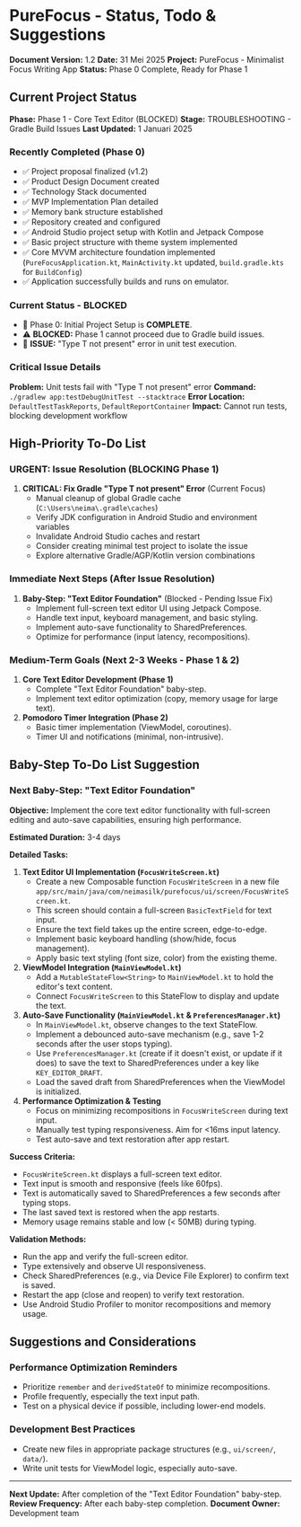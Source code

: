 # PureFocus - Status, Todo & Suggestions

**Document Version:** 1.2
**Date:** 31 Mei 2025
**Project:** PureFocus - Minimalist Focus Writing App
**Status:** Phase 0 Complete, Ready for Phase 1

## Current Project Status

**Phase:** Phase 1 - Core Text Editor (BLOCKED)
**Stage:** TROUBLESHOOTING - Gradle Build Issues
**Last Updated:** 1 Januari 2025

### Recently Completed (Phase 0)
- ✅ Project proposal finalized (v1.2)
- ✅ Product Design Document created
- ✅ Technology Stack documented
- ✅ MVP Implementation Plan detailed
- ✅ Memory bank structure established
- ✅ Repository created and configured
- ✅ Android Studio project setup with Kotlin and Jetpack Compose
- ✅ Basic project structure with theme system implemented
- ✅ Core MVVM architecture foundation implemented (`PureFocusApplication.kt`, `MainActivity.kt` updated, `build.gradle.kts` for `BuildConfig`)
- ✅ Application successfully builds and runs on emulator.

### Current Status - BLOCKED
- 🎉 Phase 0: Initial Project Setup is **COMPLETE**.
- ⚠️ **BLOCKED:** Phase 1 cannot proceed due to Gradle build issues.
- 🔧 **ISSUE:** "Type T not present" error in unit test execution.

### Critical Issue Details
**Problem:** Unit tests fail with "Type T not present" error
**Command:** `./gradlew app:testDebugUnitTest --stacktrace`
**Error Location:** `DefaultTestTaskReports`, `DefaultReportContainer`
**Impact:** Cannot run tests, blocking development workflow

## High-Priority To-Do List

### URGENT: Issue Resolution (BLOCKING Phase 1)
1.  **CRITICAL: Fix Gradle "Type T not present" Error** (Current Focus)
    *   Manual cleanup of global Gradle cache (`C:\Users\neima\.gradle\caches`)
    *   Verify JDK configuration in Android Studio and environment variables
    *   Invalidate Android Studio caches and restart
    *   Consider creating minimal test project to isolate the issue
    *   Explore alternative Gradle/AGP/Kotlin version combinations

### Immediate Next Steps (After Issue Resolution)
1.  **Baby-Step: "Text Editor Foundation"** (Blocked - Pending Issue Fix)
    *   Implement full-screen text editor UI using Jetpack Compose.
    *   Handle text input, keyboard management, and basic styling.
    *   Implement auto-save functionality to SharedPreferences.
    *   Optimize for performance (input latency, recompositions).

### Medium-Term Goals (Next 2-3 Weeks - Phase 1 & 2)
1.  **Core Text Editor Development (Phase 1)**
    *   Complete "Text Editor Foundation" baby-step.
    *   Implement text editor optimization (copy, memory usage for large text).
2.  **Pomodoro Timer Integration (Phase 2)**
    *   Basic timer implementation (ViewModel, coroutines).
    *   Timer UI and notifications (minimal, non-intrusive).

## Baby-Step To-Do List Suggestion

### Next Baby-Step: "Text Editor Foundation"

**Objective:** Implement the core text editor functionality with full-screen editing and auto-save capabilities, ensuring high performance.

**Estimated Duration:** 3-4 days

**Detailed Tasks:**
1.  **Text Editor UI Implementation (`FocusWriteScreen.kt`)**
    *   Create a new Composable function `FocusWriteScreen` in a new file `app/src/main/java/com/neimasilk/purefocus/ui/screen/FocusWriteScreen.kt`.
    *   This screen should contain a full-screen `BasicTextField` for text input.
    *   Ensure the text field takes up the entire screen, edge-to-edge.
    *   Implement basic keyboard handling (show/hide, focus management).
    *   Apply basic text styling (font size, color) from the existing theme.
2.  **ViewModel Integration (`MainViewModel.kt`)**
    *   Add a `MutableStateFlow<String>` to `MainViewModel.kt` to hold the editor's text content.
    *   Connect `FocusWriteScreen` to this StateFlow to display and update the text.
3.  **Auto-Save Functionality (`MainViewModel.kt` & `PreferencesManager.kt`)**
    *   In `MainViewModel.kt`, observe changes to the text StateFlow.
    *   Implement a debounced auto-save mechanism (e.g., save 1-2 seconds after the user stops typing).
    *   Use `PreferencesManager.kt` (create if it doesn't exist, or update if it does) to save the text to SharedPreferences under a key like `KEY_EDITOR_DRAFT`.
    *   Load the saved draft from SharedPreferences when the ViewModel is initialized.
4.  **Performance Optimization & Testing**
    *   Focus on minimizing recompositions in `FocusWriteScreen` during text input.
    *   Manually test typing responsiveness. Aim for <16ms input latency.
    *   Test auto-save and text restoration after app restart.

**Success Criteria:**
-   `FocusWriteScreen.kt` displays a full-screen text editor.
-   Text input is smooth and responsive (feels like 60fps).
-   Text is automatically saved to SharedPreferences a few seconds after typing stops.
-   The last saved text is restored when the app restarts.
-   Memory usage remains stable and low (< 50MB) during typing.

**Validation Methods:**
-   Run the app and verify the full-screen editor.
-   Type extensively and observe UI responsiveness.
-   Check SharedPreferences (e.g., via Device File Explorer) to confirm text is saved.
-   Restart the app (close and reopen) to verify text restoration.
-   Use Android Studio Profiler to monitor recompositions and memory usage.

## Suggestions and Considerations

### Performance Optimization Reminders
-   Prioritize `remember` and `derivedStateOf` to minimize recompositions.
-   Profile frequently, especially the text input path.
-   Test on a physical device if possible, including lower-end models.

### Development Best Practices
-   Create new files in appropriate package structures (e.g., `ui/screen/`, `data/`).
-   Write unit tests for ViewModel logic, especially auto-save.

---

**Next Update:** After completion of the "Text Editor Foundation" baby-step.
**Review Frequency:** After each baby-step completion.
**Document Owner:** Development team
